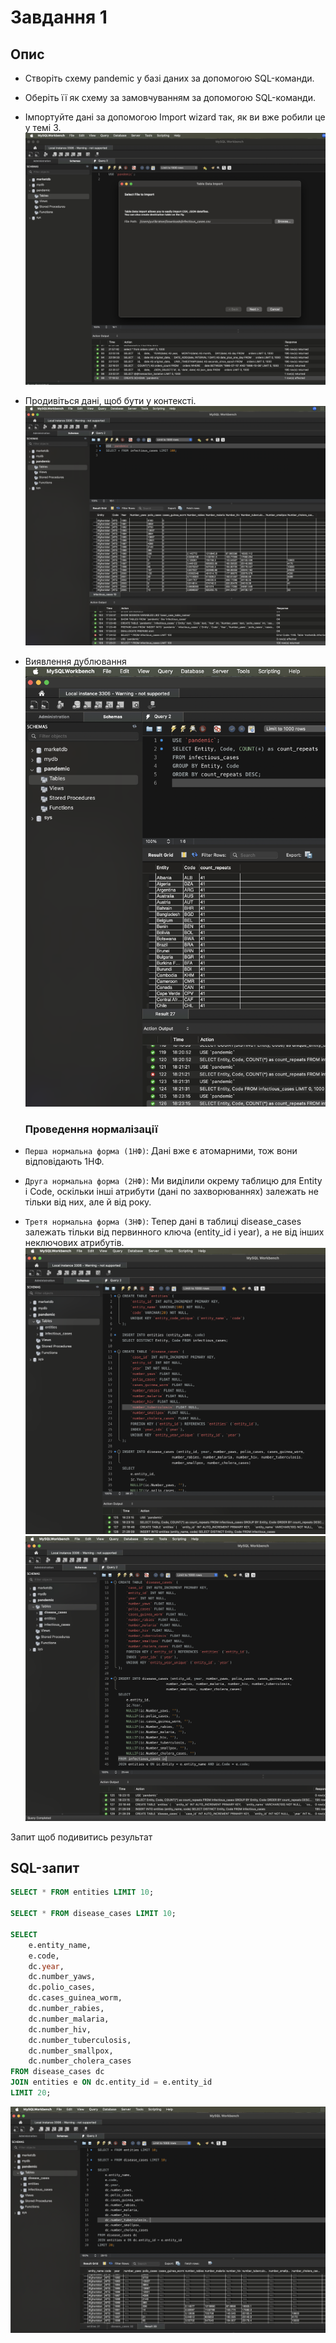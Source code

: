 # Завдання 1

## Опис
- Створіть схему pandemic у базі даних за допомогою SQL-команди.
- Оберіть її як схему за замовчуванням за допомогою SQL-команди.
- Імпортуйте дані за допомогою Import wizard так, як ви вже робили це у темі 3.
  ![Виконані всі етапи](images/1.1.png)
- Продивіться дані, щоб бути у контексті.
  ![Перегляд даних](images/1.2.png)
- Виявлення дублювання
  ![Дублювання](images/duplication.png)

  ### Проведення нормалізації
- `Перша нормальна форма (1НФ)`: Дані вже є атомарними, тож вони відповідають 1НФ.
- `Друга нормальна форма (2НФ)`: Ми виділили окрему таблицю для Entity і Code, оскільки інші атрибути (дані по захворюваннях) залежать не тільки від них, 
   але й від року.
-  `Третя нормальна форма (3НФ)`: Тепер дані в таблиці disease_cases залежать тільки від первинного ключа (entity_id і year), а не від інших неключових атрибутів.
 ![Нормалізація](images/normalization_01.png)
 ![Нормалізація](images/normalization_02.png)

Запит щоб подивитись результат

## SQL-запит
```sql
SELECT * FROM entities LIMIT 10;

SELECT * FROM disease_cases LIMIT 10;

SELECT 
    e.entity_name, 
    e.code, 
    dc.year, 
    dc.number_yaws, 
    dc.polio_cases, 
    dc.cases_guinea_worm, 
    dc.number_rabies, 
    dc.number_malaria, 
    dc.number_hiv, 
    dc.number_tuberculosis, 
    dc.number_smallpox, 
    dc.number_cholera_cases
FROM disease_cases dc
JOIN entities e ON dc.entity_id = e.entity_id
LIMIT 20;
```
![Результат запиту](images/normalization_result.png)

